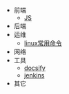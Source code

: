 * 前端
  - [JS](/src/views/js/js.md)
* 后端
* 运维
  - [linux常用命令](/src/views/others/linux.md)
* 网络
* 工具
  - [docsify](/src/views/tools/blog.md)
  - [jenkins](/src/views/tools/jenkins.md)
* 其它

